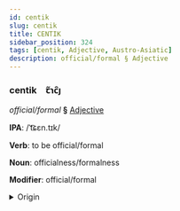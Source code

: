 ```yaml
---
id: centik
slug: centik
title: CENTIK
sidebar_position: 324
tags: [centik, Adjective, Austro-Asiatic]
description: official/formal § Adjective
---
```


### centik&emsp;<span kind="abugida">ꞇ̃ɿc̑ȷ</span>

*official/formal* **§** [Adjective](../../tags/Adjective)

**IPA**: /ˈt͡ɕɛn.tɪk/

**Verb**: to be official/formal

**Noun**: officialness/formalness

**Modifier**: official/formal

<details>
    <summary>Origin</summary>
    Vietnamese chánh thức [t͡ɕɛɲ˦˧˥ tʰɨk̚˦˧˥]<br/>
    <em>Austro-Asiatic Language Family</em>
</details>